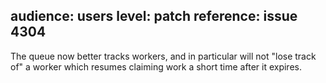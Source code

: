 audience: users
level: patch
reference: issue 4304
---
The queue now better tracks workers, and in particular will not "lose track of" a worker which resumes claiming work a short time after it expires.
